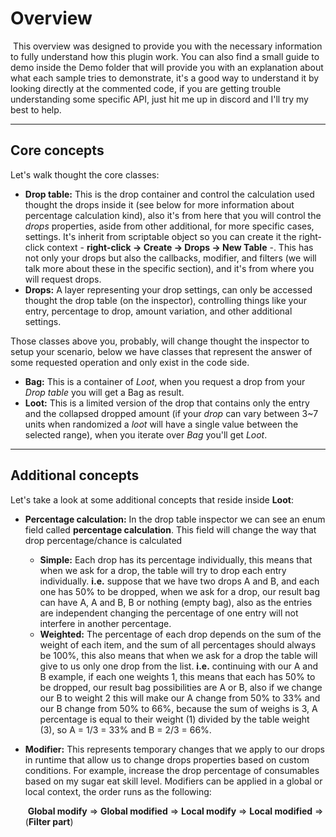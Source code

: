 # Overview


​	This overview was designed to provide you with the necessary information to fully understand how this plugin work. You can also find a small guide to demo inside the Demo folder that will provide you with an explanation about what each sample tries to demonstrate, it's a good way to understand it by looking directly at the commented code, if you are getting trouble understanding some specific API, just hit me up in discord and I'll try my best to help.

---

## Core concepts

Let's walk thought the core classes:

- **Drop table:** This is the drop container and control the calculation used thought the drops inside it (see below for more information about percentage calculation kind), also it's from here that you will control the *drops* properties, aside from other additional, for more specific cases, settings. It's inherit from scriptable object so you can create it the right-click context - **right-click -> Create -> Drops -> New Table** -. This has not only your drops but also the callbacks, modifier, and filters (we will talk more about these in the specific section), and it's from where you will request drops.
- **Drops:** A layer representing your drop settings, can only be accessed thought the drop table (on the inspector), controlling things like your entry, percentage to drop, amount variation, and other additional settings.

Those classes above you, probably, will change thought the inspector to setup your scenario, below we have classes that represent the answer of some requested operation and only exist in the code side.

- **Bag:** This is a container of *Loot*, when you request a drop from your *Drop table* you will get a Bag as result.
- **Loot:** This is a limited version of the drop that contains only the entry and the collapsed dropped amount (if your *drop* can vary between 3~7 units when randomized a *loot* will have a single value between the selected range), when you iterate over *Bag* you'll get *Loot*.

---

## Additional concepts

Let's take a look at some additional concepts that reside inside **Loot**:

- **Percentage calculation:** In the drop table inspector we can see an enum field called **percentage calculation**. This field will change the way that drop percentage/chance is calculated 

  * **Simple:** Each drop has its percentage individually, this means that when we ask for a drop, the table will try to drop each entry individually. 
    **i.e.** suppose that we have two drops A and B, and each one has 50% to be dropped, when we ask for a drop, our result bag can have A, A and B, B or nothing (empty bag), also as the entries are independent changing the percentage of one entry will not interfere in another percentage.

  - **Weighted:** The percentage of each drop depends on the sum of the weight of each item, and the sum of all percentages should always be 100%, this also means that when we ask for a drop the table will give to us only one drop from the list. 
    **i.e.** continuing with our A and B example, if each one weights 1, this means that each has 50% to be dropped, our result bag possibilities are A or B, also if we change our B to weight 2 this will make our A change from 50% to 33% and our B change from 50% to 66%, because the sum of weighs is 3, A percentage is equal to their weight (1) divided by the table weight (3), so A = 1/3 = 33% and B = 2/3 = 66%.

* **Modifier:** This represents temporary changes that we apply to our drops in runtime that allow us to change drops properties based on custom conditions. For example, increase the drop percentage of consumables based on my sugar eat skill level. Modifiers can be applied in a global or local context, the order runs as the following:

  ​	**Global modify** => **Global modified** => **Local modify** => **Local modified** => (**Filter part**)
